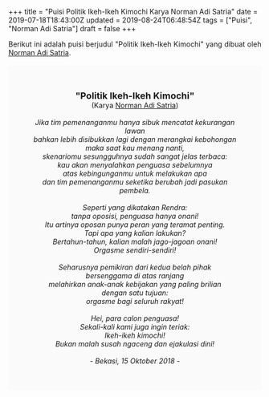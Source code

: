 +++
title = "Puisi Politik Ikeh-Ikeh Kimochi Karya Norman Adi Satria"
date = 2019-07-18T18:43:00Z
updated = 2019-08-24T06:48:54Z
tags = ["Puisi", "Norman Adi Satria"]
draft = false
+++

<div dir="ltr" style="text-align: left;" trbidi="on"><div style="text-align: justify;">Berikut ini adalah puisi berjudul "Politik Ikeh-Ikeh Kimochi" yang dibuat oleh <a href="https://normantis.com/tag/norman-adi-satria/" target="_blank">Norman Adi Satria</a>.</div><br /><div style="background: #FAFAFA; font-size: 14px; height: auto; margin: 0 auto; padding: 50px; text-align: center; width: auto;"><span style="font-size: 18px;"><b>"Politik Ikeh-Ikeh Kimochi"</b></span><br />(Karya <a href="https://www.sekata.web.id/tags/norman-adi-satria/" target="_blank">Norman Adi Satria</a>) <br /><br /><i>Jika tim pemenanganmu hanya sibuk mencatat kekurangan lawan<br />bahkan lebih disibukkan lagi dengan merangkai kebohongan<br />maka saat kau menang nanti,<br />skenariomu sesungguhnya sudah sangat jelas terbaca:<br />kau akan menyalahkan penguasa sebelumnya<br />atas kebingunganmu untuk melakukan apa<br />dan tim pemenanganmu seketika berubah jadi pasukan pembela.<br /><br />Seperti yang dikatakan Rendra:<br />tanpa oposisi, penguasa hanya onani!<br />Itu artinya oposan punya peran yang teramat penting.<br />Tapi apa yang kalian lakukan?<br />Bertahun-tahun, kalian malah jago-jagoan onani!<br />Orgasme sendiri-sendiri!<br /><br />Seharusnya pemikiran dari kedua belah pihak<br />bersenggama di atas ranjang<br />melahirkan anak-anak kebijakan yang paling brilian<br />dengan satu tujuan:<br />orgasme bagi seluruh rakyat!<br /><br />Hei, para calon penguasa!<br />Sekali-kali kami juga ingin teriak:<br />Ikeh-ikeh kimochi!<br />Bukan malah susah ngaceng dan ejakulasi dini!<br /><br />- Bekasi, 15 Oktober 2018 -</i></div></div>
